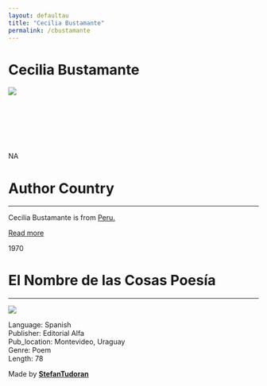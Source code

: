 ```yaml
---
layout: defaultau
title: "Cecilia Bustamante"
permalink: /cbustamante
---
```

<!-- partial:index.partial.html -->
<div class="content">
    <h1>Cecilia Bustamante</h1>
    <div class="quote">
        <div><img src="NA" class="logo"></div>
    </div>
    <div class="timeline">
        <div style="padding-bottom:100px;"></div>
        <div class="block">
            <div class="date right"><p class="right"> NA </p></div>
            <div class="dot"></div>
            <div class="left first">
            <div class="author_country">
                <h1>Author Country</h1><hr>
          <div class="aclocation">  <p>Cecilia Bustamante is from <a href="http://localhost:4000/6">Peru.</a></p></div>
              <div class="acreadmore">  <a href="https://revistazularte.blogia.com/upload/20061024014348-ceciliabustamante.jpg" target="_blank">Read more</a></div>
            </div>
            </div>
        </div>
        <div class="block">
            <div class="date left"><p class="left">1970</p></div>
            <div class="dot"></div>
            <div class="right">
                <h1>El Nombre de las Cosas Poesía</h1><hr>
                <p><img src="https://books.google.dm/books/content?id=FCpCAAAAYAAJ&printsec=frontcover&img=1&zoom=1&imgtk=AFLRE73__bEyRLcZFaCzVKGiNrIAPbScqRZYUrxSvvG5UZZ3KWqhHmCArmWifIOVqJ8DCZBZi60jZ5D6-HzHVEuMMaoQzCDwbHf1HJQKjHz2Luc7HpCtFwA8AAmhQDVRmPjMNPReLGxl.jpg"></p>
                <p>
                Language: Spanish<br/>
                Publisher: Editorial Alfa<br/>
                Pub_location: Montevideo, Uraguay<br/>
                Genre: Poem<br/>
                Length: 78</p>
            </div>
        </div>
        <div id="footer">
        <p id="copyright">Made by&nbsp;<strong><a href="https://www.linkedin.com/in/nicolae-stefan-tudoran-b02291127/" target="_blank">StefanTudoran</a></strong></p>
    </div>
</div>
<!-- partial -->
  <script src='https://cdnjs.cloudflare.com/ajax/libs/jquery/3.1.1/jquery.min.js'></script><script  src="assets/js/authorscript.js"></script>
